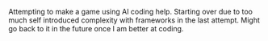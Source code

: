 Attempting to make a game using AI coding help.
Starting over due to too much self introduced complexity with frameworks in the last attempt.
Might go back to it in the future once I am better at coding.